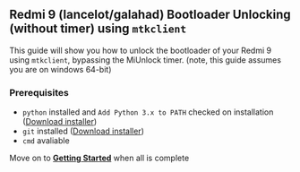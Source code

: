 ## Redmi 9 (lancelot/galahad) Bootloader Unlocking (without timer) using `mtkclient`
This guide will show you how to unlock the bootloader of your Redmi 9 using `mtkclient`, bypassing the MiUnlock timer.
(note, this guide assumes you are on windows 64-bit)

### Prerequisites
* `python` installed and `Add Python 3.x to PATH` checked on installation ([Download installer](https://www.python.org/downloads/windows/))
* `git` installed ([Download installer](https://github.com/git-for-windows/git/releases/latest/))
* `cmd` avaliable

Move on to **[Getting Started](./getting-started)** when all is complete
